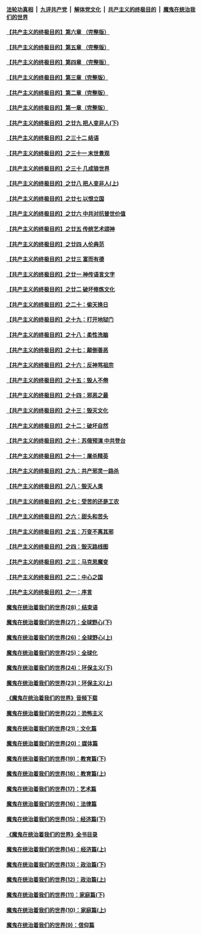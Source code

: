 ####  [法轮功真相](../../../../basic/blob/master/README.md?t=10091626) &nbsp;|&nbsp; [九评共产党](../../../../9ping.md/blob/master/README.md?t=10091626) &nbsp;|&nbsp; [解体党文化](../../../../jtdwh.md/blob/master/README.md?t=10091626)  &nbsp;|&nbsp; [共产主义的终极目的](../../../../gczydzjmd.md/blob/master/README.md?t=10091626) &nbsp;|&nbsp; [魔鬼在统治我们的世界](../../../../mgztzwmdsj.md/blob/master/README.md?t=10091626) 

#### [【共产主义的终极目的】第六章 （完整版）](../pages/nsc422/n11428913.md?t=10091626) 

#### [【共产主义的终极目的】第五章 （完整版）](../pages/nsc422/n11428912.md?t=10091626) 

#### [【共产主义的终极目的】第四章 （完整版）](../pages/nsc422/n11428907.md?t=10091626) 

#### [【共产主义的终极目的】第三章（完整版）](../pages/nsc422/n11428848.md?t=10091626) 

#### [【共产主义的终极目的】第二章（完整版）](../pages/nsc422/n11428831.md?t=10091626) 

#### [【共产主义的终极目的】第一章（完整版）](../pages/nsc422/n11417651.md?t=10091626) 

#### [【共产主义的终极目的】之廿九 把人变非人(下)](../pages/nsc422/n11344140.md?t=10091626) 

#### [【共产主义的终极目的】之三十二 结语](../pages/nsc422/n11360535.md?t=10091626) 

#### [【共产主义的终极目的】之三十一 末世景观](../pages/nsc422/n11351129.md?t=10091626) 

#### [【共产主义的终极目的】之三十 几成狼世界](../pages/nsc422/n11348280.md?t=10091626) 

#### [【共产主义的终极目的】之廿八 把人变非人(上)](../pages/nsc422/n11340492.md?t=10091626) 

#### [【共产主义的终极目的】之廿七 以恨立国](../pages/nsc422/n11336944.md?t=10091626) 

#### [【共产主义的终极目的】之廿六 中共对抗普世价值](../pages/nsc422/n11324785.md?t=10091626) 

#### [【共产主义的终极目的】之廿五 传统艺术颂神](../pages/nsc422/n11296396.md?t=10091626) 

#### [【共产主义的终极目的】之廿四 人伦典范](../pages/nsc422/n11296397.md?t=10091626) 

#### [【共产主义的终极目的】之廿三 富而有德](../pages/nsc422/n11283598.md?t=10091626) 

#### [【共产主义的终极目的】之廿一 神传语言文字](../pages/nsc422/n11263265.md?t=10091626) 

#### [【共产主义的终极目的】之廿二 破坏修炼文化](../pages/nsc422/n11245728.md?t=10091626) 

#### [【共产主义的终极目的】之二十：偷天换日](../pages/nsc422/n11238846.md?t=10091626) 

#### [【共产主义的终极目的】之十九：打开地狱门](../pages/nsc422/n11206376.md?t=10091626) 

#### [【共产主义的终极目的】之十八：柔性洗脑](../pages/nsc422/n11199994.md?t=10091626) 

#### [【共产主义的终极目的】之十七：颠倒善恶](../pages/nsc422/n11179782.md?t=10091626) 

#### [【共产主义的终极目的】之十六：反神骂祖宗](../pages/nsc422/n11166798.md?t=10091626) 

#### [【共产主义的终极目的】之十五：毁人不倦](../pages/nsc422/n11166792.md?t=10091626) 

#### [【共产主义的终极目的】之十四：邪恶之最](../pages/nsc422/n11150249.md?t=10091626) 

#### [【共产主义的终极目的】之十三：毁灭文化](../pages/nsc422/n11135227.md?t=10091626) 

#### [【共产主义的终极目的】之十二：破坏自然](../pages/nsc422/n11135214.md?t=10091626) 

#### [【共产主义的终极目的】之十：苏俄预演 中共登台](../pages/nsc422/n11118424.md?t=10091626) 

#### [【共产主义的终极目的】之十一：屠杀精英](../pages/nsc422/n11118442.md?t=10091626) 

#### [【共产主义的终极目的】之九：共产邪灵一路杀](../pages/nsc422/n11114139.md?t=10091626) 

#### [【共产主义的终极目的】之八：毁灭人类](../pages/nsc422/n11108503.md?t=10091626) 

#### [【共产主义的终极目的】之七：受苦的还是工农](../pages/nsc422/n11101809.md?t=10091626) 

#### [【共产主义的终极目的】之六：甜头和苦头](../pages/nsc422/n11096971.md?t=10091626) 

#### [【共产主义的终极目的】之五：万变不离其邪](../pages/nsc422/n11091285.md?t=10091626) 

#### [【共产主义的终极目的】之四：毁灭路线图](../pages/nsc422/n11086284.md?t=10091626) 

#### [【共产主义的终极目的】之三：马克思魔变](../pages/nsc422/n11061941.md?t=10091626) 

#### [【共产主义的终极目的】之二：中心之国](../pages/nsc422/n11047728.md?t=10091626) 

#### [【共产主义的终极目的】之一：序言](../pages/nsc422/n11086077.md?t=10091626) 

#### [魔鬼在统治着我们的世界(28)：结束语](../pages/nsc422/n10936246.md?t=10091626) 

#### [魔鬼在统治着我们的世界(27)：全球野心(下)](../pages/nsc422/n10928319.md?t=10091626) 

#### [魔鬼在统治着我们的世界(26)：全球野心(上)](../pages/nsc422/n10900318.md?t=10091626) 

#### [魔鬼在统治着我们的世界(25)：全球化](../pages/nsc422/n10788205.md?t=10091626) 

#### [魔鬼在统治着我们的世界(24)：环保主义(下)](../pages/nsc422/n10695307.md?t=10091626) 

#### [魔鬼在统治着我们的世界(23)：环保主义(上)](../pages/nsc422/n10688613.md?t=10091626) 

#### [《魔鬼在统治着我们的世界》音频下载](../pages/nsc422/n10635553.md?t=10091626) 

#### [魔鬼在统治着我们的世界(22)：恐怖主义](../pages/nsc422/n10614727.md?t=10091626) 

#### [魔鬼在统治着我们的世界(21)：文化篇](../pages/nsc422/n10597706.md?t=10091626) 

#### [魔鬼在统治着我们的世界(20)：媒体篇](../pages/nsc422/n10586579.md?t=10091626) 

#### [魔鬼在统治着我们的世界(19)：教育篇(下)](../pages/nsc422/n10564808.md?t=10091626) 

#### [魔鬼在统治着我们的世界(18)：教育篇(上)](../pages/nsc422/n10526970.md?t=10091626) 

#### [魔鬼在统治着我们的世界(17)：艺术篇](../pages/nsc422/n10499093.md?t=10091626) 

#### [魔鬼在统治着我们的世界(16)：法律篇](../pages/nsc422/n10485969.md?t=10091626) 

#### [魔鬼在统治着我们的世界(15)：经济篇(下)](../pages/nsc422/n10469975.md?t=10091626) 

#### [《魔鬼在统治着我们的世界》全书目录](../pages/nsc422/n10464261.md?t=10091626) 

#### [魔鬼在统治着我们的世界(14)：经济篇(上)](../pages/nsc422/n10457370.md?t=10091626) 

#### [魔鬼在统治着我们的世界(13)：政治篇(下)](../pages/nsc422/n10448270.md?t=10091626) 

#### [魔鬼在统治着我们的世界(12)：政治篇(上)](../pages/nsc422/n10444576.md?t=10091626) 

#### [魔鬼在统治着我们的世界(11)：家庭篇(下)](../pages/nsc422/n10440961.md?t=10091626) 

#### [魔鬼在统治着我们的世界(10)：家庭篇(上)](../pages/nsc422/n10435448.md?t=10091626) 

#### [魔鬼在统治着我们的世界(9)：信仰篇](../pages/nsc422/n10432159.md?t=10091626) 

